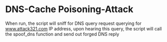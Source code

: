 # DNS-Cache Poisoning-Attack

When run, the script will sniff for DNS query request querying for www.attack321.com IP address, upon hearing this query, the script will call the spoof_dns function and send out forged DNS reply
